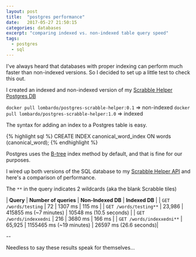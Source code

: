 ```yaml
---
layout: post
title:  "postgres performance"
date:   2017-05-27 21:50:15
categories: databases
excerpt: "comparing indexed vs. non-indexed table query speed"
tags:
  - postgres
  - sql
---
```


I've always heard that databases with proper indexing can perform much faster than non-indexed versions.  So I decided to set up a little test to check this out.

I created an indexed and non-indexed version of my [Scrabble Helper Postgres DB]()

`docker pull lombardo/postgres-scrabble-helper:0.1` => non-indexed
`docker pull lombardo/postgres-scrabble-helper:1.0` => indexed

The syntax for adding an index to a Postgres table is easy.

{% highlight sql %}
CREATE INDEX canonical_word_index ON words (canonical_word);
{% endhighlight %}

Postgres uses the [B-tree](https://en.wikipedia.org/wiki/B-tree) index method by default, and that is fine for our purposes.

I wired up both versions of the SQL database to my [Scrabble Helper API]() and here's a comparison of performance.

The `**` in the query indicates 2 wildcards (aka the blank Scrabble tiles)

| **Query** | **Number of queries** | **Non-Indexed DB** | **Indexed DB** |
| `GET /words/testing` | 72  | 1307 ms | 115 ms |
| `GET /words/testing**` | 23,986  | 415855 ms (~7 minutes) | 10548 ms (10.5 seconds) |
| `GET /words/indexxedni` | 216  | 3680 ms | 166 ms |
| `GET /words/indexxedni**` | 65,925  | 1155465 ms (~19 minutes) | 26597 ms (26.6 seconds)|


--


Needless to say these results speak for themselves...

<style>
table {
    border-collapse: collapse;
    border-spacing: 0;
    border:2px solid #000000;
}

th {
    border:2px solid #000000;
    padding: 5px;
}

td {
    border:1px solid #000000;
    padding: 5px;
    font-size: 12px;
}
</style>
